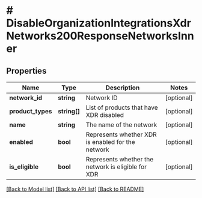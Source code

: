 # # DisableOrganizationIntegrationsXdrNetworks200ResponseNetworksInner

## Properties

Name | Type | Description | Notes
------------ | ------------- | ------------- | -------------
**network_id** | **string** | Network ID | [optional]
**product_types** | **string[]** | List of products that have XDR disabled | [optional]
**name** | **string** | The name of the network | [optional]
**enabled** | **bool** | Represents whether XDR is enabled for the network | [optional]
**is_eligible** | **bool** | Represents whether the network is eligible for XDR | [optional]

[[Back to Model list]](../../README.md#models) [[Back to API list]](../../README.md#endpoints) [[Back to README]](../../README.md)
